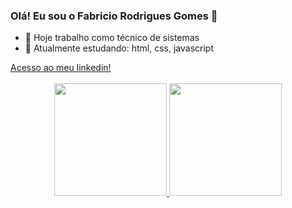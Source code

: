 ### Olá! Eu sou o Fabricio Rodrigues Gomes  👋

- 🔭 Hoje trabalho como técnico de sistemas
- 🌱 Atualmente estudando: html, css, javascript
<div align="left">
        <a href="http://linkedin.com/in/fabricio-gomes95" target="_blank">Acesso ao meu linkedin!</a>
    </div></br>
<div align="center">
  <a href="https://github.com/fabriciorodrigues95">
  <img height="180em" src="https://github-readme-stats.vercel.app/api?username=fabriciorodrigues95&show_icons=true&theme=dracula&include_all_commits=true&count_private=true"/>
  <img height="180em" src="https://github-readme-stats.vercel.app/api/top-langs/?username=fabriciorodrigues95&layout=compact&langs_count=7&theme=dracula"/>
</div>
